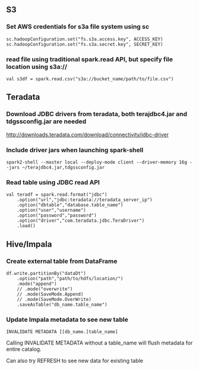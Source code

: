 ## S3

### Set AWS credentials for s3a file system using sc

    sc.hadoopConfiguration.set("fs.s3a.access.key", ACCESS_KEY)
    sc.hadoopConfiguration.set("fs.s3a.secret.key", SECRET_KEY)

### read file using traditional spark.read API, but specify file location using s3a://
    val s3df = spark.read.csv("s3a://bucket_name/path/to/file.csv")

## Teradata

### Download JDBC drivers from teradata, both terajdbc4.jar and tdgssconfig.jar are needed

http://downloads.teradata.com/download/connectivity/jdbc-driver

### Include driver jars when launching spark-shell

```
spark2-shell --master local --deploy-mode client --driver-memory 16g --jars ~/terajdbc4.jar,tdgssconfig.jar
```

### Read table using JDBC read API

```
val teradf = spark.read.format("jdbc")
    .option("url","jdbc:teradata://teradata_server_ip")
    .option("dbtable","database.table_name")
    .option("user","username")
    .option("password","password")
    .option("driver","com.teradata.jdbc.TeraDriver")
    .load()
```

## Hive/Impala

### Create external table from DataFrame

```
df.write.partitionBy("dataDt")
    .option("path","path/to/hdfs/location/")
    .mode("append")
    // .mode("overwrite")
    // .mode(SaveMode.Append)
    // .mode(SaveMode.OverWrite)
    .saveAsTable("db_name.table_name")
```

### Update Impala metadata to see new table
```
INVALIDATE METADATA [[db_name.]table_name]
```
Calling INVALIDATE METADATA without a table_name will flush metadata for entire catalog.

Can also try REFRESH to see new data for existing table